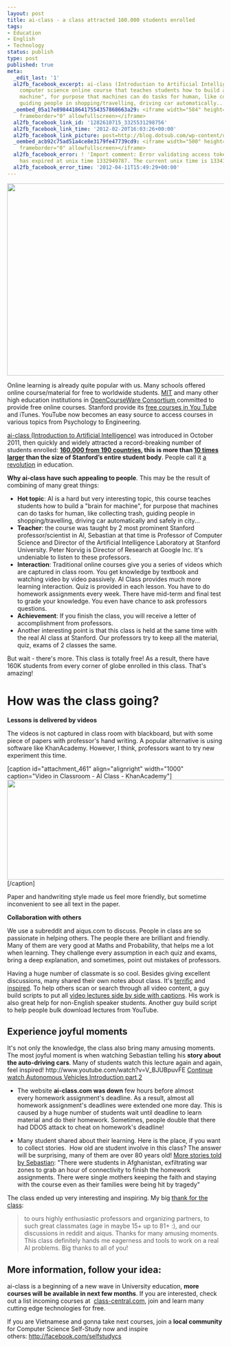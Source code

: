 ```yaml
---
layout: post
title: ai-class - a class attracted 160.000 students enrolled
tags:
- Education
- English
- Technology
status: publish
type: post
published: true
meta:
  _edit_last: '1'
  al2fb_facebook_excerpt: ai-class (Introduction to Artificial Intelligence) is a
    computer science online course that teaches students how to build a "brain for
    machine", for purpose that machines can do tasks for human, like collecting trash,
    guiding people in shopping/travelling, driving car automatically...
  _oembed_05a17e89844186417554357868663a29: <iframe width="584" height="329" src="http://www.youtube.com/embed/V_BJUBpuvFE?fs=1&feature=oembed"
    frameborder="0" allowfullscreen></iframe>
  al2fb_facebook_link_id: '1282610715_3325531298756'
  al2fb_facebook_link_time: '2012-02-20T16:03:26+00:00'
  al2fb_facebook_link_picture: post=http://blog.dotsub.com/wp-content/uploads/2011/09/Screen-Shot-2011-09-06-at-1.01.39-AM.png
  _oembed_acb92c75ad51a4ce8e3179fe47739cd9: <iframe width="500" height="281" src="http://www.youtube.com/embed/V_BJUBpuvFE?fs=1&feature=oembed"
    frameborder="0" allowfullscreen></iframe>
  al2fb_facebook_error: ! 'Import comment: Error validating access token: Session
    has expired at unix time 1332949787. The current unix time is 1334159369.'
  al2fb_facebook_error_time: '2012-04-11T15:49:29+00:00'
---
```

<img class="alignnone" src="http://blog.dotsub.com/wp-content/uploads/2011/09/Screen-Shot-2011-09-06-at-1.01.39-AM.png" alt="" width="952" height="446" />

Online learning is already quite popular with us. Many schools offered online course/material for free to worldwide students. <a href="http://ocw.mit.edu/courses/most-visited-courses/" target="_blank">MIT</a> and many other high education institutions in <a href="http://www.ocwconsortium.org/en/courses/ocwsites" target="_blank">OpenCourseWare Consortium </a>committed to provide free online courses. Stanford provide its <a href="http://www.youtube.com/user/StanfordUniversity/videos?view=pl" target="_blank">free courses in You Tube</a> and iTunes. YouTube now becomes an easy source to access courses in various topics from Psychology to Engineering.

<a href="www.ai-class.com" target="_blank">ai-class (Introduction to Artificial Intelligence)</a> was introduced in October 2011, then quickly and widely attracted a record-breaking number of students enrolled: <strong><a href="http://robots.stanford.edu/index.html" target="_blank">160.000 from 190 countries</a>, this is more than <a href="http://www.nytimes.com/2011/08/16/science/16stanford.html?_r=1" target="_blank">10 times larger</a> than the size of Stanford’s entire student body</strong>. People call it <a href="http://blog.dotsub.com/2011/09/05/revolutionary-stanford-ai-class-to-reach-students-speaking-170-languages-with-dotsub/" target="_blank">a revolution</a> in education.

<strong>Why ai-class have such appealing to people</strong>. This may be the result of combining of many great things:
<ul>
	<li><strong>Hot topic</strong>: AI is a hard but very interesting topic, this course teaches students how to build a "brain for machine", for purpose that machines can do tasks for human, like collecting trash, guiding people in shopping/travelling, driving car automatically and safely in city...</li>
	<li><strong>Teacher</strong>: the course was taught by 2 most prominent Stanford professor/scientist in AI, Sebastian at that time is Professor of Computer Science and Director of the Artificial Intelligence Laboratory at Stanford University. Peter Norvig is Director of Research at Google Inc. It's undeniable to listen to these professors.</li>
	<li><strong>Interaction</strong>: Traditional online courses give you a series of videos which are captured in class room. You get knowledge by textbook and watching video by video passively. AI Class provides much more learning interaction. Quiz is provided in each lesson. You have to do homework assignments every week. There have mid-term and final test to grade your knowledge. You even have chance to ask professors questions.</li>
	<li><strong>Achievement</strong>: If you finish the class, you will receive a letter of accomplishment from professors.</li>
	<li>Another interesting point is that this class is held at the same time with the real AI class at Stanford. Our professors try to keep all the material, quiz, exams of 2 classes the same.</li>
</ul>
But wait - there's more. This class is totally free!
As a result, there have 160K students from every corner of globe enrolled in this class. That's amazing!
<h1>How was the class going?</h1>
<strong>Lessons is delivered by videos</strong>

<strong></strong>The videos is not captured in class room with blackboard, but with some piece of papers with professor's hand writing. A popular alternative is using software like KhanAcademy. However, I think, professors want to try new experiment this time.

[caption id="attachment_461" align="alignright" width="1000" caption="Video in Classroom - AI Class - KhanAcademy"]<a href="http://kong.vn/wp-content/uploads/2012/02/typeOfVideo.png"><img class=" wp-image-461" title="typeOfVideo" src="http://kong.vn/wp-content/uploads/2012/02/typeOfVideo.png" alt="" width="1000" height="232" /></a>[/caption]

Paper and handwriting style made us feel more friendly, but sometime inconvenient to see all text in the paper.

<strong>Collaboration with others</strong>

<strong></strong>We use a subreddit and aiqus.com to discuss. People in class are so passionate in helping others. The people there are brilliant and friendly. Many of them are very good at Maths and Probability, that helps me a lot when learning. They challenge every assumption in each quiz and exams, bring a deep explanation, and sometimes, point out mistakes of professors.

Having a huge number of classmate is so cool. Besides giving excellent discussions, many shared their own notes about class. It's <a href="http://larvecode.tumblr.com/post/11396980511" target="_blank">terrific</a> and <a href="http://www.reddit.com/r/aiclass/comments/nfqso/my_evernotes_from_the_class/" target="_blank">inspired</a>. To help others scan or search through all video content, a guy build scripts to put all <a href="wonderwhy-er.com/ai-class/" target="_blank">video lectures side by side with captions</a>. His work is also great help for non-English speaker students. Another guy build script to help people bulk download lectures from YouTube.
<h2>Experience joyful moments</h2>
It's not only the knowledge, the class also bring many amusing moments.
The most joyful moment is when watching Sebastian telling his <strong>story about the auto-driving cars</strong>. Many of students watch this lecture again and again, feel inspired!
http://www.youtube.com/watch?v=V_BJUBpuvFE
<a href="http://www.youtube.com/watch?v=kqDvbguZsAA" target="_blank">Continue watch Autonomous Vehicles Introduction part 2</a>

- The website <strong>ai-class.com was down</strong> few hours before almost every homework assignment's deadline. As a result, almost all homework assignment's deadlines were extended one more day. This is caused by a huge number of students wait until deadline to learn material and do their homework. Sometimes, people double that there had DDOS attack to cheat on homework's deadline!

- Many student shared about their learning. Here is the place, if you want to collect stories.  How old are student involve in this class? The answer will be surprising, many of them are over 80 years old! <a href="http://blogs.reuters.com/felix-salmon/2012/01/23/udacity-and-the-future-of-online-universities/" target="_blank">More stories told by Sebastian</a>: "There were students in Afghanistan, exfiltrating war zones to grab an hour of connectivity to finish the homework assignments. There were single mothers keeping the faith and staying with the course even as their families were being hit by tragedy"

The class ended up very interesting and inspiring. My big <a href="http://www.reddit.com/r/aiclass/comments/nj71v/the_class_is_ended_time_to_express_my_big_thanks/">thank for the class</a>:
<blockquote>to ours highly enthusiastic professors and organizing partners, to such great classmates (age in maybe 15+ up to 81+ :), and our discussions in reddit and aiqus. Thanks for many amusing moments. This class definitely hands me eagerness and tools to work on a real AI problems. Big thanks to all of you!</blockquote>
<h2></h2>
<h2>More information, follow your idea:</h2>
ai-class is a beginning of a new wave in University education, <strong>more courses will be available in next few months</strong>. If you are interested, check out a list incoming courses at  <a href="http://www.class-central.com/" target="_blank">class-central.com</a>, join and learn many cutting edge technologies for free.

If you are Vietnamese and gonna take next courses, join a <strong>local community</strong> for Computer Science Self-Study now and inspire others: <a href="http://facebook.com/selfstudycs" target="_blank">http://facebook.com/selfstudycs</a>
